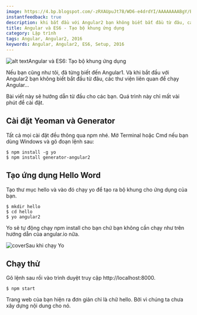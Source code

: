 ```yaml
---
image: https://4.bp.blogspot.com/-zRXAUpuJt78/WD6-e4drdYI/AAAAAAAABgY/BSGV_4U1VJgdLGqyik-ORAlBaE9DS3p1wCLcB/s320/angular2%2Bva%2Bes6.png
instantfeedback: true
description: khi bắt đầu với Angular2 bạn không biết bắt đầu từ đâu, các thư viện liên quan để chạy Angular...Bài viết này sẽ hướng dẫn từ đầu cho các bạn.
title: Angular và ES6 - Tạo bộ khung ứng dụng
category: Lập trình
tags: Angular, Angular2, 2016
keywords: Angular, Angular2, ES6, Setup, 2016
---
```


![alt text](https://4.bp.blogspot.com/-zRXAUpuJt78/WD6-e4drdYI/AAAAAAAABgY/BSGV_4U1VJgdLGqyik-ORAlBaE9DS3p1wCLcB/s320/angular2%2Bva%2Bes6.png "Angular và ES6: Tạo bộ khung ứng dụng")Angular và ES6: Tạo bộ khung ứng dụng

Nếu bạn cũng như tôi, đã từng biết đến Angular1. Và khi bắt đầu với Angular2 bạn không biết bắt đầu từ đâu, các thư viện liên quan để chạy Angular...

Bài viết này sẽ hướng dẫn từ đầu cho các bạn. Quá trình này chỉ mất vài phút để cài đặt.

## Cài đặt Yeoman và Generator

Tất cả mọi cài đặt đều thông qua npm nhé. Mở Terminal hoặc Cmd nếu bạn dùng Windows và gõ đoạn lệnh sau:

```
$ npm install -g yo
$ npm install generator-angular2
```

## Tạo ứng dụng Hello Word

Tạo thư mục hello và vào đó chạy  yo  để tạo ra bộ khung cho ứng dụng của bạn. 

```
$ mkdir hello
$ cd hello
$ yo angular2
```

Yo sẽ tự động chạy npm install cho bạn chứ bạn không cần chạy như trên hướng dẫn của angular.io nữa.

![cover](https://2.bp.blogspot.com/--viIQm8iuao/WD7hvSr_ZdI/AAAAAAAABgw/PM37AfROhI4pECTWqwFwhxJ7zG_3c4fsACLcB/s640/yo%2Bgenerator%2Bangular%2B2.jpg)Sau khi chạy Yo

## Chạy thử

Gõ lệnh sau rồi vào trình duyệt truy cập http://localhost:8000.

```
$ npm start
```

Trang web của bạn hiện ra đơn giản chỉ là chữ hello. Bởi vì chúng ta chưa xây dựng nội dung cho nó.

